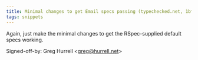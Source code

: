 ```yaml
---
title: Minimal changes to get Email specs passing (typechecked.net, 1bffd19)
tags: snippets
---
```


Again, just make the minimal changes to get the RSpec-supplied default specs working.

Signed-off-by: Greg Hurrell &lt;greg@hurrell.net&gt;
